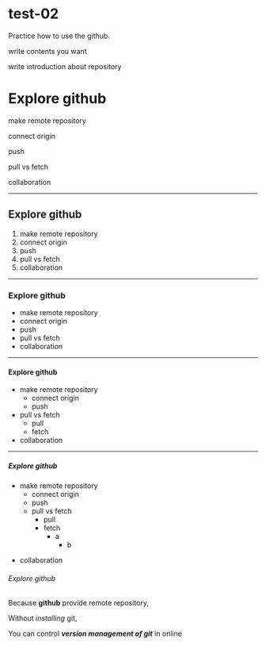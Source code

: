 # test-02
Practice how to use the github.

write contents you want

write introduction about repository

# Explore github

make remote repository

connect origin

push

pull vs fetch

collaboration

---

## Explore github
  1. make remote repository
  2. connect origin
  3. push
  4. pull vs fetch
  5. collaboration
***
### Explore github
  - make remote repository
  - connect origin
  - push
  - pull vs fetch
  - collaboration
* * *
#### Explore github
  - make remote repository
    - connect origin
    - push
  - pull vs fetch
    - pull
    - fetch
  - collaboration
* * *
##### Explore github
+ make remote repository
    - connect origin
    - push
    + pull vs fetch
      - pull
      + fetch
        + a
          - b
- collaboration

###### Explore github

Because **github** provide remote repository,

Without *installing* git,

You can control ***version management of git*** in online
